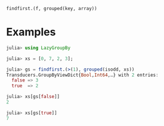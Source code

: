     findfirst.(f, grouped(key, array))

# Examples

```julia
julia> using LazyGroupBy

julia> xs = [0, 7, 2, 3];

julia> gs = findfirst.(>(1), grouped(isodd, xs))
Transducers.GroupByViewDict{Bool,Int64,…} with 2 entries:
  false => 3
  true  => 2

julia> xs[gs[false]]
2

julia> xs[gs[true]]
7
```
